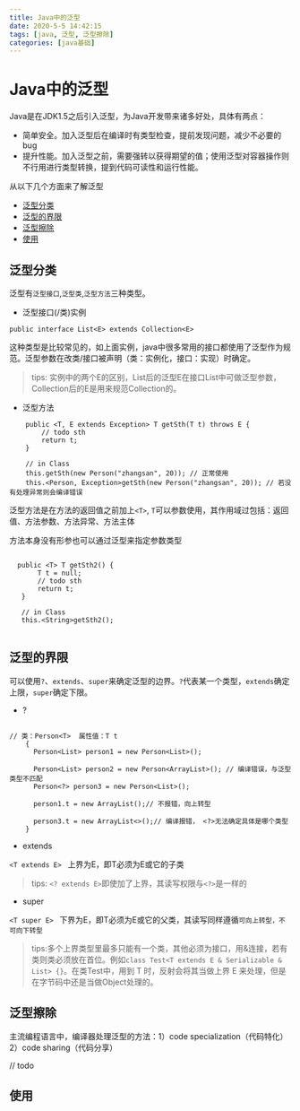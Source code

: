 ```yaml
---
title: Java中的泛型
date: 2020-5-5 14:42:15
tags: [java, 泛型, 泛型擦除]
categories: [java基础]
---
```

# Java中的泛型
  Java是在JDK1.5之后引入泛型，为Java开发带来诸多好处，具体有两点：
  - 简单安全。加入泛型后在编译时有类型检查，提前发现问题，减少不必要的bug
  - 提升性能。加入泛型之前，需要强转以获得期望的值；使用泛型对容器操作则不行用进行类型转换，提到代码可读性和运行性能。

  从以下几个方面来了解泛型
  - [泛型分类](#type)   
  - [泛型的界限](#limit)  
  - [泛型擦除](#erase)
  - [使用](#use)   

<!-- more -->

## <span id = "type"> 泛型分类 </span>  
泛型有`泛型接口`,`泛型类`,`泛型方法`三种类型。  
- 泛型接口(/类)实例   
```
public interface List<E> extends Collection<E>

```

这种类型是比较常见的，如上面实例，java中很多常用的接口都使用了泛型作为规范。泛型参数在改类/接口被声明（类：实例化，接口：实现）时确定。  

> tips: 实例中的两个E的区别，List后的泛型E在接口List中可做泛型参数，Collection后的E是用来规范Collection的。

- 泛型方法  

```
    public <T, E extends Exception> T getSth(T t) throws E {
        // todo sth
        return t;
    }

    // in Class
    this.getSth(new Person("zhangsan", 20)); // 正常使用
    this.<Person, Exception>getSth(new Person("zhangsan", 20)); // 若没有处理异常则会编译错误
```

泛型方法是在方法的返回值之前加上`<T>`, `T`可以参数使用，其作用域过包括：返回值、方法参数、方法异常、方法主体  

方法本身没有形参也可以通过泛型来指定参数类型  

```

  public <T> T getSth2() {
       T t = null;
       // todo sth
       return t;
   }

   // in Class
   this.<String>getSth2();


```

## <span id = "limit"> 泛型的界限 </span>   

可以使用`?`、`extends`、`super`来确定泛型的边界。`?`代表某一个类型，`extends`确定上限，`super`确定下限。

- ?  

```

// 类：Person<T>  属性值：T t
    {
      Person<List> person1 = new Person<List>();

      Person<List> person2 = new Person<ArrayList>(); // 编译错误，与泛型类型不匹配
      Person<?> person3 = new Person<List>();

      person1.t = new ArrayList();// 不报错，向上转型

      person3.t = new ArrayList<>();// 编译报错， <?>无法确定具体是哪个类型
    }

```

- extends   

`<T extends E> ` 上界为E，即T必须为E或它的子类

> tips: `<? extends E>`即使加了上界，其读写权限与`<?>`是一样的   

- super   

`<T super E> ` 下界为E，即T必须为E或它的父类，其读写同样遵循`可向上转型，不可向下转型`


> tips:多个上界类型里最多只能有一个类，其他必须为接口，用&连接，若有类则类必须放在首位。例如`class Test<T extends E & Serializable & List> {}`。在类Test中，用到 T 时，反射会将其当做上界 E 来处理，但是在字节码中还是当做Object处理的。


## <span id = "erase"> 泛型擦除 </span>  

主流编程语言中，编译器处理泛型的方法：1）code specialization（代码特化）  2）code sharing（代码分享）

// todo

## <span id = "use"> 使用 </span>
